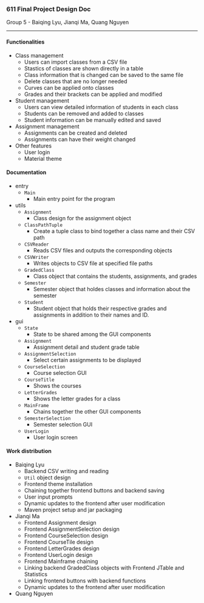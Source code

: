### 611 Final Project Design Doc

Group 5 - Baiqing Lyu, Jianqi Ma, Quang Nguyen

---

#### Functionalities

* Class management
  * Users can import classes from a CSV file
  * Stastics of classes are shown directly in a table
  * Class information that is changed can be saved to the same file
  * Delete classes that are no longer needed
  * Curves can be applied onto classes
  * Grades and their brackets can be applied and modified
* Student management
  * Users can view detailed information of students in each class
  * Students can be removed and added to classes
  * Student information can be manually edited and saved
* Assignment management
  * Assignments can be created and deleted
  * Assignments can have their weight changed
* Other features
  * User login
  * Material theme

#### Documentation
* entry
  * `Main`
    * Main entry point for the program
* utils
  * `Assignment`
    * Class design for the assignment object
  * `ClassPathTuple`
    * Create a tuple class to bind together a class name and their CSV path
  * `CSVReader`
    * Reads CSV files and outputs the corresponding objects
  * `CSVWriter`
    * Writes objects to CSV file at specified file paths
  * `GradedClass`
    * Class object that contains the students, assignments, and grades
  * `Semester`
    * Semester object that holdes classes and information about the semester
  * `Student`
    * Student object that holds their respective grades and assignments in addition to their names and ID.
* gui
  * `State`
    * State to be shared among the GUI components
  * `Assignment`
    * Assignment detail and student grade table
  * `AssignmentSelection`
    * Select certain assignments to be displayed
  * `CourseSelection`
    * Course selection GUI
  * `CourseTitle`
    * Shows the courses
  * `LetterGrades`
    * Shows the letter grades for a class
  * `MainFrame`
    * Chains together the other GUI components
  * `SemesterSelection`
    * Semester selection GUI
  * `UserLogin`
    * User login screen
#### Work distribution

* Baiqing Lyu
  * Backend CSV writing and reading
  * `Util` object design
  * Frontend theme installation
  * Chaining together frontend buttons and backend saving
  * User input prompts
  * Dynamic updates to the frontend after user modification
  * Maven project setup and jar packaging
* Jianqi Ma
  * Frontend Assignment design
  * Frontend AssignmentSelection design
  * Frontend CourseSelection design
  * Frontend CourseTile design
  * Frontend LetterGrades design
  * Frontend UserLogin design
  * Frontend Mainframe chaining
  * Linking backend GradedClass objects with Frontend JTable and Statistics
  * Linking frontend buttons with backend functions
  * Dynamic updates to the frontend after user modification
* Quang Nguyen
